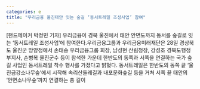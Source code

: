 ```yaml
---
categories: e
title: "우리금융 울진태안 잇는 숲길 ‘동서트레일 조성사업’ 참여"
---
```

[핸드메이커 박정민 기자] 우리금융이 경북 울진에서 태안 안면도까지 동서를 숲길로 잇는 ‘동서트레일 조성사업’에 참여한다.우리금융그룹과 우리금융미래재단은 28일 경상북도 울진군 망양정에서 손태승 우리금융그룹 회장, 남성현 산림청장, 강성조 경북도행정부지사, 손병복 울진군수 등이 참석한 가운데 한반도의 동쪽과 서쪽을 연결하는 국가 숲길 사업인 동서트레일 착수 행사를 가졌다고 밝혔다. 동서트레일은 한반도의 동쪽 끝 ‘울진금강소나무숲’에서 시작해 속리산둘레길과 내포문화숲길 등을 거쳐 서쪽 끝 태안의 ‘안면소나무숲’까지 연결하는 총 길이